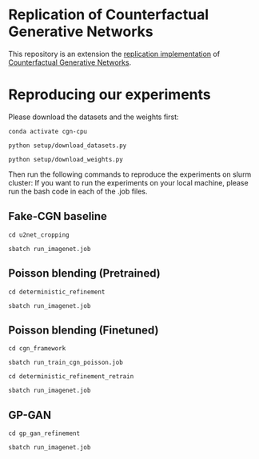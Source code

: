 
<!-- Template source: https://github.com/paperswithcode/releasing-research-code -->
<!-- >📋  A template README.md for code accompanying a Machine Learning paper -->

# Replication of Counterfactual Generative Networks

This repository is an extension the [replication implementation](https://openreview.net/forum?id=HNlzT3G720t) of [Counterfactual Generative Networks](https://arxiv.org/abs/2030.12345).

# Reproducing our experiments
Please download the datasets and the weights first:

`conda activate cgn-cpu`

`python setup/download_datasets.py`

`python setup/download_weights.py`

Then run the following commands to reproduce the experiments on slurm cluster:
If you want to run the experiments on your local machine, please run the bash code in each of the .job files.


## Fake-CGN baseline

`cd u2net_cropping`

`sbatch run_imagenet.job`

## Poisson blending (Pretrained)

`cd deterministic_refinement`

`sbatch run_imagenet.job`

## Poisson blending (Finetuned)

`cd cgn_framework`

`sbatch run_train_cgn_poisson.job`

`cd deterministic_refinement_retrain`

`sbatch run_imagenet.job`

## GP-GAN

`cd gp_gan_refinement`

`sbatch run_imagenet.job` 

